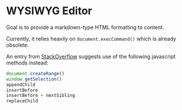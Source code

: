# WYSIWYG Editor

Goal is to provide a markdown-type HTML formatting to content.

Currently, it relies heavily on ```document.execCommand()``` which is already obsolete.

An entry from [StackOverflow](https://stackoverflow.com/questions/60581285/execcommand-is-now-obsolete-whats-the-alternative) suggests use of the following javascript methods instead:
``` javascript
document.createRange()
window.getSelection()
appendChild
insertBefore
insertBefore + nextSibling
replaceChild
```
